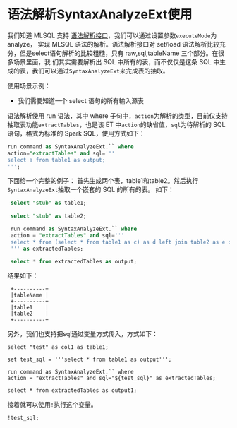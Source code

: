 # 语法解析SyntaxAnalyzeExt使用
我们知道 MLSQL 支持 [语法解析接口](https://docs.mlsql.tech/mlsql-stack/lang/analyze.html)，我们可以通过设置参数`executeMode`为 analyze，
实现 MLSQL 语法的解析。语法解析接口对 set/load 语法解析比较充分，但是select语句解析的比较粗糙，只有 raw,sql,tableName 三个部分。在很多场景里面，我
们其实需要解析出 SQL 中所有的表，而不仅仅是这条 SQL 中生成的表，我们可以通过`SyntaxAnalyzeExt`来完成表的抽取。

使用场景示例：
- 我们需要知道一个 select 语句的所有输入源表

语法解析使用 run 语法，其中 where 子句中，`action`为解析的类型，目前仅支持抽取表功能`extractTables`，也是该 ET 中`action`的缺省值，`sql`为待解析的
 SQL 语句，格式为标准的 Spark SQL，使用方式如下：
```sql
run command as SyntaxAnalyzeExt.`` where 
action="extractTables" and sql='''
select a from table1 as output;
''';
```

下面给一个完整的例子：
首先生成两个表，table1和table2。然后执行`SyntaxAnalyzeExt`抽取一个嵌套的 SQL 的所有的表。 如下：
```sql
 select "stub" as table1;
 
 select "stub" as table2;

 run command as SyntaxAnalyzeExt.`` where
 action = "extractTables" and sql='''
 select * from (select * from table1 as c) as d left join table2 as e on d.id=e.id
 ''' as extractedTables;

 select * from extractedTables as output;
```

结果如下：
```
 +----------+
 |tableName |
 +----------+
 |table1    |
 |table2    |
 +----------+
```
 
另外，我们也支持把sql通过变量方式传入，方式如下：
```
select "test" as col1 as table1;

set test_sql = '''select * from table1 as output''';
 
run command as SyntaxAnalyzeExt.`` where
action = "extractTables" and sql="${test_sql}" as extractedTables;
 
select * from extractedTables as output1;
```
接着就可以使用`!`执行这个变量。
```
!test_sql;
```